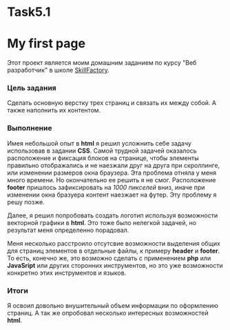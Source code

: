 # Task5.1

# My first page
 
 Этот проект является моим домашним заданием по курсу "Веб разработчик" в школе [SkillFactory](https://skillfactory.ru/).
 
 ### Цель задания
 Сделать основную верстку трех страниц и связать их между собой. А также наполнить их контентом.
 
 ### Выполнение
 Имея небольшой опыт в **html** я решил усложнить себе задачу использовав в задании **CSS**.
 Самой трудной задачей оказалось расположение и фиксация блоков на странице, чтобы элементы правильно отображались и не наезжали друг на друга при скроллинге, или изменении размеров окна браузера.
 Эта проблема отняла у меня много времени. Но окончательно ее решить я не смог. Расположение **footer** пришлось зафиксировать на *1000 пикселей* вниз, иначе при изменении окна бразуера контент наезжает на футер. Эту проблему я решу позже.
 
 Далее, я решил попробовать создать логотип используя возможности векторной графики в **html**. Это тоже было нелегкой задачей, но результат меня определенно порадовал.
 
 Меня несколько расстроило отсутсвие возможности выделения общих для страниц элементов в отдельные файлы, к примеру **header** и **footer**. То есть, конечно же, это возможно сделать с применением **php** или **JavaSript** или других сторонних инструментов, но это уже возможности конкретно этих инструментов и языков.
 
 ### Итоги
 Я освоил довольно внушительный объем информации по оформлению страниц. А так же опробовал несколько интересных возможностей **html**.
